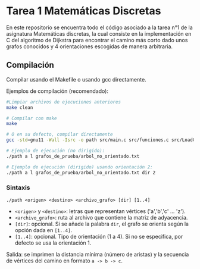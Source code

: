 # Tarea 1 Matemáticas Discretas

En este repositorio se encuentra todo el código asociado a la tarea n°1 de la asignatura Matemáticas discretas, la cual consiste en la implementación en C del algoritmo de Dijkstra para encontrar el camino más corto dado unos grafos conocidos y 4 orientaciones escogidas de manera arbitraria.

## Compilación
Compilar usando el Makefile o usando gcc directamente.

Ejemplos de compilación (recomendado):

```bash
#Limpiar archivos de ejecuciones anteriores
make clean

# Compilar con make
make

# O en su defecto, compilar directamente
gcc -std=gnu11 -Wall -Isrc -o path src/main.c src/funciones.c src/LoadGraph.c src/orientacion.c

# Ejemplo de ejecución (no dirigido):
./path a l grafos_de_prueba/arbol_no_orientado.txt

# Ejemplo de ejecución (dirigido) usando orientación 2:
./path a l grafos_de_prueba/arbol_no_orientado.txt dir 2
```

### Sintaxis
```
./path <origen> <destino> <archivo_grafo> [dir] [1..4]
```
- `<origen>` y `<destino>`: letras que representan vértices ('a','b','c' ... 'z').
- `<archivo_grafo>`: ruta al archivo que contiene la matriz de adyacencia.
- `[dir]`: opcional. Si se añade la palabra `dir`, el grafo se orienta según la opción dada en `[1..4]`.
- `[1..4]`: opcional. Tipo de orientación (1 a 4). Si no se especifica, por defecto se usa la orientación 1.

Salida: se imprimen la distancia mínima (número de aristas) y la secuencia de vértices del camino en formato `a -> b -> c`.

